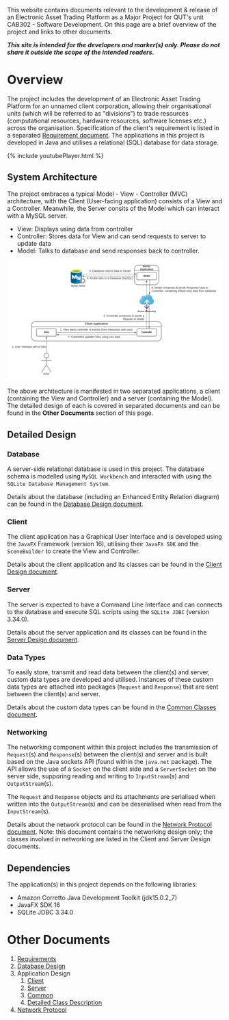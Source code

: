 This website contains documents relevant to the development & release of an Electronic Asset Trading Platform as a Major Project for QUT's unit CAB302 - Software Development. On this page are a brief overview of the project and links to other documents.

___This site is intended for the developers and marker(s) only. Please do not share it outside the scope of the intended readers.___

# Overview
The project includes the development of an Electronic Asset Trading Platform for an unnamed client corporation, allowing their organisational units (which will be referred to as "divisions") to trade resources (computational resources, hardware resources, software licenses etc.) across the organisation. Specification of the client's requirement is listed in a separated [Requirement document](Requirements/README.md). The applications in this project is developed in Java and utilises a relational (SQL) database for data storage.

{% include youtubePlayer.html %}

## System Architecture
The project embraces a typical Model - View - Controller (MVC) architecture, with the Client (User-facing application) consists of a View and a Controller. Meanwhile, the Server consits of the Model which can interact with a MySQL server.
- View: Displays using data from controller
- Controller: Stores data for View and can send requests to server to update data
- Model: Talks to database and send responses back to controller.

![System Architecture MVC](CAB302_Architecture.png)

The above architecture is manifested in two separated applications, a client (containing the View and Controller) and a server (containing the Model). The detailed design of each is covered in separated documents and can be found in the __Other Documents__ section of this page.

## Detailed Design
### Database
A server-side relational database is used in this project. The database schema is modelled using `MySQL Workbench` and interacted with using the `SQLite Database Management System`. 

Details about the database (including an Enhanced Entity Relation diagram) can be found in the [Database Design document](Database).

### Client
The client application has a Graphical User Interface and is developed using the `JavaFX` Framework (version 16), utilising their `JavaFX SDK` and the `SceneBuilder` to create the View and Controller. 

Details about the client application and its classes can be found in the [Client Design document](Client_Design).

### Server
The server is expected to have a Command Line Interface and can connects to the database and execute SQL scripts using the `SQLite JDBC` (version 3.34.0). 

Details about the server application and its classes can be found in the [Server Design document](Server_Design).

### Data Types
To easily store, transmit and read data between the client(s) and server, custom data types are developed and utilised. Instances of these custom data types are attached into packages (`Request` and `Response`) that are sent between the client(s) and server.

Details about the custom data types can be found in the [Common Classes document](Common_Classes).

### Networking
The networking component within this project includes the transmission of `Request`(s) and `Response`(s) between the client(s) and server and is built based on the Java sockets API (found within the `java.net` package). The API allows the use of a `Socket` on the client side and a `ServerSocket` on the server side, supporing reading and writing to `InputStream`(s) and `OutputStream`(s).

The `Request` and `Response` objects and its attachments are serialised when written into the `OutputStream`(s) and can be deserialised when read from the `InputStream`(s).

Details about the network protocol can be found in the [Network Protocol document](Networking). Note: this document contains the networking design only; the classes involved in networking are listed in the Client and Server Design documents.

## Dependencies
The application(s) in this project depends on the following libraries:
- Amazon Corretto Java Development Toolkit (jdk15.0.2_7)
- JavaFX SDK 16
- SQLite JDBC 3.34.0

# Other Documents
1. [Requirements](Requirements/README.md)
2. [Database Design](Database)
3. Application Design
    1. [Client](Client_Design)
    2. [Server](Server_Design)
    3. [Common](Common_Classes)
    4. [Detailed Class Description](Detailed_Class_Description/index.html)
4. [Network Protocol](Networking)
